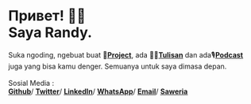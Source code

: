 <div>
  <div>
    <div style="box-sizing:border-box;display:block;max-width:100%">
      <img style="max-width:100%;display:block" alt="" aria-hidden="true" role="presentation" src="data:image/svg+xml;charset=utf-8,<svg width=&quot;150&quot; height=&quot;150&quot; xmlns=&quot;http://www.w3.org/2000/svg&quot; version=&quot;1.1&quot;/>">
    </div>
  </div>
  <h1>Привет! 👋🏻
    <br>Saya Randy.
  </h1><p>Suka ngoding, ngebuat buat 🔬<a href="https://randynetworks.club/projects"><u><b>Project</b></u></a>, ada ✍🏻<a class="text-dark m-2" href="https://randynetworks.club/notes"><u><b>Tulisan</b></u></a> dan ada🎙️<a class="text-dark m-2" href="https://randynetworks.club/podcasts"><u><b>Podcast</b></u></a> juga yang bisa kamu denger. Semuanya untuk saya dimasa depan.
  <br><br>
  Sosial Media : 
  <br>
  <a class="text-dark mr-2" href="https://github.com/randynetworks"><u><b>Github</b></u></a>/
  <a class="text-dark mr-2" href="https://twitter.com/randynetworks_"><u><b>Twitter</b></u></a>/
  <a class="text-dark mr-2" href="https://www.linkedin.com/in/randynetworks/"><u><b>LinkedIn</b></u></a>/
  <a class="text-dark mr-2" href="https://wa.me/6285155317321"><u><b>WhatsApp</b></u></a>/
  <a class="text-dark mr-2" href="mailto:randyramadhan1973@gmail.com"><u><b>Email</b></u></a>/
  <a class="text-dark mr-2" href="https://saweria.co/randynetworks"><u><b>Saweria</b></u></a></p></div>
